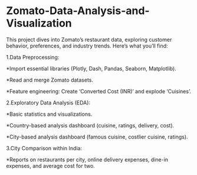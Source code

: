 # Zomato-Data-Analysis-and-Visualization
This project dives into Zomato’s restaurant data, exploring customer behavior, preferences, and industry trends. Here’s what you’ll find:

1.Data Preprocessing:
 
 *Import essential libraries (Plotly, Dash, Pandas, Seaborn, Matplotlib).

 *Read and merge Zomato datasets.
 
 *Feature engineering: Create ‘Converted Cost (INR)’ and explode ‘Cuisines’.


2.Exploratory Data Analysis (EDA):
 
 *Basic statistics and visualizations.
 
 *Country-based analysis dashboard (cuisine, ratings, delivery, cost).
 
 *City-based analysis dashboard (famous cuisine, costlier cuisine, ratings).


3.City Comparison within India:
 
 *Reports on restaurants per city, online delivery expenses, dine-in expenses, and average cost for two.
